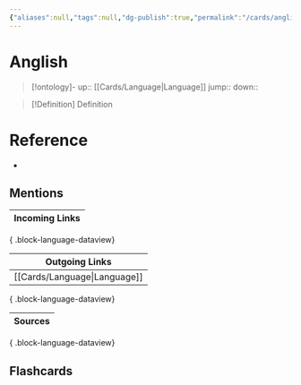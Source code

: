 ```yaml
---
{"aliases":null,"tags":null,"dg-publish":true,"permalink":"/cards/anglish/","dgPassFrontmatter":true}
---
```


# Anglish

> [!ontology]-
> up:: [[Cards/Language\|Language]]
> jump:: 
> down:: 

> [!Definition] Definition

# Reference

- 

## Mentions

| Incoming Links |
| -------------- |

{ .block-language-dataview}

| Outgoing Links                  |
| ------------------------------- |
| [[Cards/Language\|Language]] |

{ .block-language-dataview}

| Sources |
| ------- |

{ .block-language-dataview}

## Flashcards